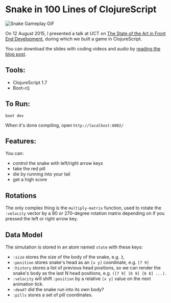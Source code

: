 # Snake in 100 Lines of ClojureScript

![Snake Gameplay GIF](https://s3-eu-west-1.amazonaws.com/petrus-blog/snake-gameplay-3.gif)

On 12 August 2015, I presented a talk at UCT on [The State of the Art in Front End Development](http://petrustheron.com/posts/sota-front-end-development-clojurescript.html), during which we built a game in ClojureScript.

You can download the slides with coding videos and audio by [reading the blog post](http://petrustheron.com/posts/sota-front-end-development-clojurescript.html).

## Tools:

- ClojureScript 1.7
- Boot-clj

## To Run:

```
boot dev
```

When it's done compiling, open `http://localhost:8002/`

## Features:

You can:
- control the snake with left/right arrow keys
- take the red pill
- die by running into your tail
- get a high score

## Rotations

The only complex thing is the `multiply-matrix` function, used to rotate the `:velocity` vector by a 90 or 270-degree rotation matrix depending on if you pressed the left or right arrow key.

## Data Model

The simutation is stored in an atom named `state` with these keys:

- `:size` stores the size of the body of the snake, e.g. `3`,
- `:position` stores snake's head as an `[x y]` coordinate, e.g. `[7 9]`
- `:history` stores a list of previous head positions, so we can render the snake's body as the last N head positions, e.g. `([7 9] [6 9] [6 8] ...)`.
- `:velocity` will shift `:position` by a relative `[x y]` value on the next animation tick.
- `:dead?` did the snake run into its own body?
- `:pills` stores a set of pill coordinates.
